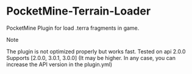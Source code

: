 # PocketMine-Terrain-Loader
PocketMine Plugin for load .terra fragments in game.
> [!Note]
> The plugin is not optimized properly but works fast.
> Tested on api 2.0.0
> Supports [2.0.0, 3.0.1, 3.0.0] (It may be higher. In any case, you can increase the API version in the plugin.yml)
